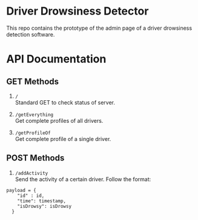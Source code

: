# Driver Drowsiness Detector
This repo contains the prototype of the admin page of a driver drowsiness detection software.

# API Documentation
## GET Methods
1. `/`\
Standard GET to check status of server.

2. `/getEverything`\
Get complete profiles of all drivers.

3. `/getProfileOf`\
Get complete profile of a single driver.

## POST Methods
1. `/addActivity`\
Send the activity of a certain driver. Follow the format:
```
payload = {
    "id" : id,
    "time": timestamp,
    "isDrowsy": isDrowsy
  }

```
